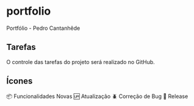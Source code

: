 # portfolio

Portfólio - Pedro Cantanhêde

## Tarefas

O controle das tarefas do projeto será realizado no GitHub.

## Ícones

:package: Funcionalidades Novas
:up: Atualização
:beetle: Correção de Bug
:checkered_flag: Release
